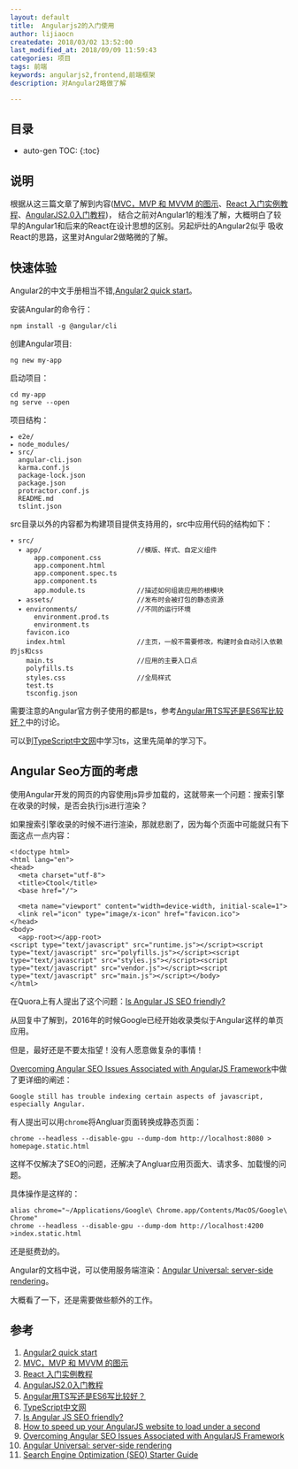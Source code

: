 ```yaml
---
layout: default
title:  Angularjs2的入门使用
author: lijiaocn
createdate: 2018/03/02 13:52:00
last_modified_at: 2018/09/09 11:59:43
categories: 项目
tags: 前端
keywords: angularjs2,frontend,前端框架
description: 对Angular2略做了解

---
```


## 目录
* auto-gen TOC:
{:toc}

## 说明

根据从这三篇文章了解到内容([MVC，MVP 和 MVVM 的图示][2]、[React 入门实例教程][3]、[AngularJS2.0入门教程][4])，
结合之前对Angular1的粗浅了解，大概明白了较早的Angular1和后来的React在设计思想的区别。另起炉灶的Angular2似乎
吸收React的思路，这里对Angular2做略微的了解。

## 快速体验

Angular2的中文手册相当不错,[Angular2 quick start][1]。

安装Angular的命令行：

	npm install -g @angular/cli

创建Angular项目:

	ng new my-app

启动项目：

	cd my-app
	ng serve --open

项目结构：

	▸ e2e/
	▸ node_modules/       
	▸ src/
	  angular-cli.json
	  karma.conf.js
	  package-lock.json
	  package.json
	  protractor.conf.js
	  README.md
	  tslint.json

src目录以外的内容都为构建项目提供支持用的，src中应用代码的结构如下：

	▾ src/
	  ▾ app/                        //模版、样式、自定义组件
	      app.component.css
	      app.component.html
	      app.component.spec.ts
	      app.component.ts
	      app.module.ts             //描述如何组装应用的根模块
	  ▸ assets/                     //发布时会被打包的静态资源
	  ▾ environments/               //不同的运行环境
	      environment.prod.ts
	      environment.ts
	    favicon.ico
	    index.html                  //主页，一般不需要修改，构建时会自动引入依赖的js和css
	    main.ts                     //应用的主要入口点
	    polyfills.ts
	    styles.css                  //全局样式
	    test.ts
	    tsconfig.json

需要注意的Angular官方例子使用的都是ts，参考[Angular用TS写还是ES6写比较好？][5]中的讨论。

可以到[TypeScript中文网][6]中学习ts，这里先简单的学习下。

## Angular Seo方面的考虑

使用Angular开发的网页的内容使用js异步加载的，这就带来一个问题：搜索引擎在收录的时候，是否会执行js进行渲染？

如果搜索引擎收录的时候不进行渲染，那就悲剧了，因为每个页面中可能就只有下面这点一点内容：

	<!doctype html>
	<html lang="en">
	<head>
	  <meta charset="utf-8">
	  <title>Ctool</title>
	  <base href="/">
	
	  <meta name="viewport" content="width=device-width, initial-scale=1">
	  <link rel="icon" type="image/x-icon" href="favicon.ico">
	</head>
	<body>
	  <app-root></app-root>
	<script type="text/javascript" src="runtime.js"></script><script type="text/javascript" src="polyfills.js"></script><script type="text/javascript" src="styles.js"></script><script type="text/javascript" src="vendor.js"></script><script type="text/javascript" src="main.js"></script></body>
	</html>

在Quora上有人提出了这个问题：[Is Angular JS SEO friendly?][7]

从回复中了解到，2016年的时候Google已经开始收录类似于Angular这样的单页应用。

但是，最好还是不要太指望！没有人愿意做复杂的事情！

[Overcoming Angular SEO Issues Associated with AngularJS Framework][9]中做了更详细的阐述：

	Google still has trouble indexing certain aspects of javascript, especially Angular.

有人提出可以用`chrome`将Angluar页面转换成静态页面：

    chrome --headless --disable-gpu --dump-dom http://localhost:8080 > homepage.static.html

这样不仅解决了SEO的问题，还解决了Angluar应用页面大、请求多、加载慢的问题。

具体操作是这样的：

	alias chrome="~/Applications/Google\ Chrome.app/Contents/MacOS/Google\ Chrome"
	chrome --headless --disable-gpu --dump-dom http://localhost:4200 >index.static.html

还是挺费劲的。

Angular的文档中说，可以使用服务端渲染：[Angular Universal: server-side rendering][10]。

大概看了一下，还是需要做些额外的工作。

## 参考

1. [Angular2 quick start][1]
2. [MVC，MVP 和 MVVM 的图示][2]
3. [React 入门实例教程][3]
4. [AngularJS2.0入门教程][4]
5. [Angular用TS写还是ES6写比较好？][5]
6. [TypeScript中文网][6]
7. [Is Angular JS SEO friendly?][7]
8. [How to speed up your AngularJS website to load under a second][8]
9. [Overcoming Angular SEO Issues Associated with AngularJS Framework][9]
10. [Angular Universal: server-side rendering][10]
11. [Search Engine Optimization (SEO) Starter Guide][11]

[1]: https://angular.cn/guide/quickstart  "angular2 quick start" 
[2]: http://www.ruanyifeng.com/blog/2015/02/mvcmvp_mvvm.html "MVC，MVP 和 MVVM 的图示"
[3]: http://www.ruanyifeng.com/blog/2015/03/react.html "React 入门实例教程"
[4]: http://www.angularjs.cn/A2i2  "AngularJS2.0入门教程"
[5]: https://segmentfault.com/q/1010000009270995?sort=created "Angular用TS写还是ES6写比较好？"
[6]: https://www.tslang.cn/ "TypeScript中文网"
[7]: https://www.quora.com/Is-Angular-JS-SEO-friendly "Is Angular JS SEO friendly?"
[8]: https://webfast.co/how-to-make-angularjs-website-to-load-faster "How to speed up your AngularJS website to load under a second"
[9]: https://www.verticalmeasures.com/blog/search-optimization/overcoming-angular-seo-issues-associated-with-angularjs-framework/ "Overcoming Angular SEO Issues Associated with AngularJS Framework"
[10]: https://angular.io/guide/universal "Angular Universal: server-side rendering"
[11]: https://support.google.com/webmasters/answer/7451184?hl=en "Search Engine Optimization (SEO) Starter Guide"
